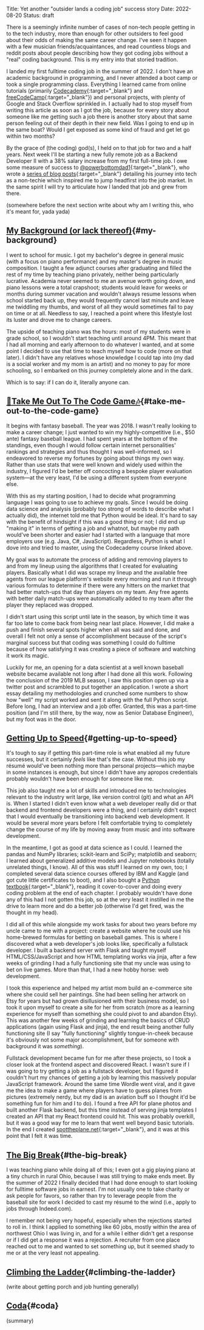 Title: Yet another "outsider lands a coding job" success story
Date: 2022-08-20
Status: draft

<span class="dropcap" data-first-letter="T">T</span>here is a seemingly infinite number of cases of non-tech people getting in to the tech industry, more than enough for other outsiders to feel good about their odds of making the same career change. I've seen it happen with a few musician friends/acquaintances, and read countless blogs and reddit posts about people describing how they got coding jobs without a "real" coding background. This is my entry into that storied tradition.

I landed my first fulltime coding job in the summer of 2022. I don't have an academic background in programming, and I never attended a boot camp or took a single programming class. Everything I learned came from online tutorials (primarily [Codecademy](https://www.codecademy.com/learn/learn-python-3){:target="_blank"} and [freeCodeCamp](https://www.freecodecamp.org/learn/2022/responsive-web-design/){:target="_blank"}) and personal projects, with plenty of Google and Stack Overflow sprinkled in. I actually had to stop myself from writing this article as soon as I got the job, because for every story about someone like me getting such a job there is another story about that same person feeling out of their depth in their new field. Was I going to end up in the same boat? Would I get exposed as some kind of fraud and get let go within two months?

By the grace of (the coding) god(s), I held on to that job for two and a half years. Next week I'll be starting a new fully remote job as a Backend Developer II with a 38% salary increase from my first full-time job. I owe some measure of success to [@powerbottomdad1](https://x.com/powerbottomdad1){:target="_blank"}, who wrote a [series of blog posts](https://lowlyswe.substack.com/p/my-experience-getting-a-tech-job){:target="_blank"} detailing his journey into tech as a non-techie which inspired me to jump headfirst into the job market. In the same spirit I will try to articulate how I landed that job and grew from there.

(somewhere before the next section write about why am I writing this, who it's meant for, yada yada)

## [My Background (or lack thereof)](#my-background){#my-background}

I went to school for music. I got my bachelor's degree in general music (with a focus on piano performance) and my master's degree in music composition. I taught a few adjunct courses after graduating and filled the rest of my time by teaching piano privately, neither being particularly lucrative. Academia never seemed to me an avenue worth going down, and piano lessons were a total crapshoot; students would leave for weeks or months during summer vacation and wouldn't always resume lessons when school started back up, they would frequently cancel last minute and leave me twiddling my thumbs, and worst of all they would sometimes fail to pay on time or at all. Needless to say, I reached a point where this lifestyle lost its luster and drove me to change careers.

The upside of teaching piano was the hours: most of my students were in grade school, so I wouldn't start teaching until around <span class="sc">4PM</span>. This meant that I had all morning and early afternoon to do whatever I wanted, and at some point I decided to use that time to teach myself how to code (more on that later). I didn't have any relatives whose knowledge I could tap into (my dad is a social worker and my mom is an artist) and no money to pay for more schooling, so I embarked on this journey completely alone and in the dark.

Which is to say: if I can do it, literally anyone can.

## [🎵Take Me Out To The Code Game🎶](#take-me-out-to-the-code-game){#take-me-out-to-the-code-game}

It begins with fantasy baseball. The year was 2018. I wasn't really looking to make a career change; I just wanted to win my highly-competitive (i.e., $50 ante) fantasy baseball league. I had spent years at the bottom of the standings, even though I would follow certain internet personalities' rankings and strategies and thus thought I was well-informed, so I endeavored to reverse my fortunes by going about things my own way. Rather than use stats that were well known and widely used within the industry, I figured I'd be better off concocting a bespoke player evaluation system&mdash;at the very least, I'd be using a different system from everyone else.

With this as my starting position, I had to decide what programming language I was going to use to achieve my goals. Since I would be doing data science and analysis (probably too strong of words to describe what I actually did), the internet told me that Python would be ideal. It's hard to say with the benefit of hindsight if this was a good thing or not; I did end up "making it" in terms of getting a job and whatnot, but maybe my path would've been shorter and easier had I started with a language that more employers use (e.g. Java, C#, JavaScript). Regardless, Python is what I dove into and tried to master, using the Codecademy course linked above.

My goal was to automate the process of adding and removing players to and from my lineup using the algorithms that I created for evaluating players. Basically what I did was scrape my lineup and the available free agents from our league platform's website every morning and run it through various formulas to determine if there were any hitters on the market that had better match-ups that day than players on my team. Any free agents with better daily match-ups were automatically added to my team after the player they replaced was dropped.

I didn't start using this script until late in the season, by which time it was far too late to come back from being near last place. However, I did make a push and finish several spots higher when all was said and done, and overall I felt not only a sense of accomplishment because of the script's marginal success but that coding was something I could do fulltime because of how satisfying it was creating a piece of software and watching it work its magic.

Luckily for me, an opening for a data scientist at a well known baseball website became available not long after I had done all this work. Following the conclusion of the 2019 MLB season, I saw this position open up via a twitter post and scrambled to put together an application. I wrote a short essay detailing my methodologies and crunched some numbers to show how "well" my script worked and sent it along with the full Python script. Before long, I had an interview and a job offer. Granted, this was a part-time position (and I'm still there, by the way, now as Senior Database Engineer), but my foot was in the door.

## [Getting Up to Speed](#getting-up-to-speed){#getting-up-to-speed}

It's tough to say if getting this part-time role is what enabled all my future successes, but it certainly *feels* like that's the case. Without this job my résumé would've been nothing more than personal projects&mdash;which maybe in some instances is enough, but since I didn't have any apropos credentials probably wouldn't have been enough for someone like me.

This job also taught me a lot of skills and introduced me to technologies relevant to the industry writ large, like version control (git) and what an API is. When I started I didn't even know what a web developer really did or that backend and frontend developers were a thing, and I certainly didn't expect that I would eventually be transitioning into backend web development. It would be several more years before I felt comfortable trying to completely change the course of my life by moving away from music and into software development.

In the meantime, I got as good at data science as I could. I learned the pandas and NumPy libraries; scikit-learn and SciPy; matplotlib and seaborn; I learned about generalized additive models and Jupyter notebooks (totally unrelated things, I know). All of this was stuff I learned on my own, too; I completed several data science courses offered by IBM and Kaggle (and got cute little certificates to boot), and I also bought a [Python textbook](https://www.amazon.com/Python-Programming-Introduction-Computer-Science/dp/1887902996){:target="_blank"}, reading it cover-to-cover and doing every coding problem at the end of each chapter. I probably wouldn't have done any of this had I not gotten this job, so at the very least it instilled in me the drive to learn more and do a better job (otherwise I'd get fired, was the thought in my head).

I did all of this while alongside my work tasks for about two years before my uncle came to me with a project: create a website where he could use his home-brewed formulas for betting on baseball games. This is where I discovered what a web developer's job looks like, specifically a fullstack developer. I built a backend server with Flask and taught myself HTML/CSS/JavaScript and how HTML templating works via jinja, after a few weeks of grinding I had a fully functioning site that my uncle was using to bet on live games. More than that, I had a new hobby horse: web development.

I took this experience and helped my artist mom build an e-commerce site where she could sell her paintings. She had been selling her artwork on Etsy for years but had grown disillusioned with their business model, so I took it upon myself to create a site for her from scratch (more as a learning experience for myself than something she could pivot to and abandon Etsy). This was another few weeks of grinding and learning the basics of CRUD applications (again using Flask and jinja), the end result being another fully functioning site (I say "fully functioning" slightly tongue-in-cheek because it's obviously not some major accomplishment, but for someone with background it was *something*).

Fullstack development became fun for me after these projects, so I took a closer look at the frontend aspect and discovered React. I wasn't sure if I was going to try getting a job as a fullstack developer, but I figured it couldn't hurt my chances of getting a job by learning this massively popular JavaScript framework. Around the same time Wordle went viral, and it gave me the idea to make a game where players have to guess planes from pictures (extremely nerdy, but my dad is an aviation buff so I thought it'd be something fun for him and I to do). I found a free API for plane photos and built another Flask backend, but this time instead of serving jinja templates I created an API that my React frontend could hit. This was probably overkill, but it was a good way for me to learn that went well beyond basic tutorials. In the end I created [spottheplane.net](https://www.spottheplane.net/){:target="_blank"}, and it was at this point that I felt it was time.

## [The Big Break](#the-big-break){#the-big-break}

I was teaching piano while doing all of this; I even got a gig playing piano at a tiny church in rural Ohio, because I was still trying to make ends meet. By the summer of 2022 I finally decided that I had done enough to start looking for fulltime software jobs in earnest. I'm not usually one to take charity or ask people for favors, so rather than try to leverage people from the baseball site for work I decided to cast my résumé to the wind (i.e., apply to jobs through Indeed.com).

I remember not being very hopeful, especially when the rejections started to roll in. I think I applied to something like 60 jobs, mostly within the area of northwest Ohio I was living in, and for a while I either didn't get a response or if I did get a response it was a rejection. A recruiter from one place reached out to me and wanted to set something up, but it seemed shady to me or at the very least not appealing.

## [Climbing the Ladder](#climbing-the-ladder){#climbing-the-ladder}

(write about getting porch and job hunting generally)

## [Coda](#coda){#coda}

(summary)
